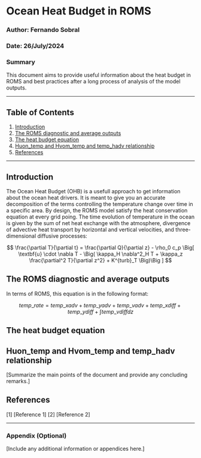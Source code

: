 # Ocean Heat Budget in ROMS
### Author: Fernando Sobral
### Date: 26/July/2024
### Summary
This document aims to provide useful information about the heat budget in ROMS and best practices after a long process of analysis of the model outputs.

---

## Table of Contents
1. [Introduction](#introduction)
2. [The ROMS diagnostic and average outputs](#the-roms-diagnostic-and-average-outputs)
3. [The heat budget equation](#the-heat-budget-equation)
4. [Huon_temp and Hvom_temp and temp_hadv relationship](#huon_temp-and-hvom_temp-and-temp_hadv-relationship)
5. [References](#references)



---

## Introduction
The Ocean Heat Budget (OHB) is a usefull approach to get information about the ocean heat drivers. It is meant to 
give you an accurate decomposition of the terms controlling the temperature change over time in a specific
area. By design, the ROMS model satisfy the heat conservation equation at every grid poing. The time evolution of temperature in the ocean is given by the sum of net heat exchange with the atmosphere, divergence of advective heat transport by horizontal and vertical velocities, and three-dimensional diffusive processes:

$$
\frac{\partial T}{\partial t} = \frac{\partial Q}{\partial z} - \rho_0 c_p \Big[ \textbf{u} \cdot \nabla T - \Big( \kappa_H \nabla^2_H T + \kappa_z \frac{\partial^2 T}{\partial z^2} + K^{turb}_T \Big)\Big ]
$$



## The ROMS diagnostic and average outputs
In terms of ROMS, this equation is in the following format:

$$
temp\_rate = temp\_xadv + temp\_yadv + temp\_vadv + temp\_xdiff + temp\_ydiff + \int temp\_vdiff dz
$$




## The heat budget equation


## Huon_temp and Hvom_temp and temp_hadv relationship
[Summarize the main points of the document and provide any concluding remarks.]

## References
[1] [Reference 1]
[2] [Reference 2]

---

### Appendix (Optional)
[Include any additional information or appendices here.]
